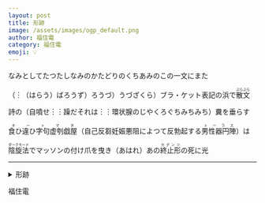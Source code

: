 ```yaml
---
layout: post
title: 形跡
image: /assets/images/ogp_default.png
author: 福住電
category: 福住電
emoji: 💡
---
```


<div class="tanka-area"><div class="tanka">
<p>なみとしてたつたしなみのかたどりのくちあみのこの一文にまた</p>
<p>（︙（はらう）ばろうず）ろうづ）うづざくら）ブラ・ケット表記の浜で<ruby>散文<rp>（</rp><rt>ぶらぶら</rt><rp>）</rp></ruby></p>
<p>詩の（自噴せ︙︙躁だそれは︙︙環状腺のじやくろぐちみちみち）糞を垂らす</p>
<p><ruby>食ひ違ひ字句虚刳戯屋<rp>（</rp><rt>オートマタ</rt><rp>）</rp></ruby>（自己反芻妊娠悪阻によつて反勃起する<ruby>男性器円陣<rp>（</rp><rt>トーラス</rt><rp>）</rp></ruby>）は</p>
<p><ruby>陰旋法<rp>（</rp><rt>ダークモード</rt><rp>）</rp></ruby>でマッソンの付け爪を曳き（あはれ）あの<ruby>終止形<rp>（</rp><rt>カデンツ</rt><rp>）</rp></ruby>の死に光</p></div></div>

---

<details><summary>形跡</summary>
なみとしてたつたしなみのかたどりのくちあみのこの一文にまた<br />
（⋯（はらう）ばろうず）ろうづ）うづざくら）ブラ・ケット表記の浜で<ruby>散文<rp>（</rp><rt>ぶらぶら</rt><rp>）</rp></ruby><br />
詩の（自噴せ⋯⋯躁だそれは⋯⋯環状腺のじやくろぐちみちみち）糞を垂らす<br />
<ruby>食ひ違ひ字句虚刳戯屋<rp>（</rp><rt>オートマタ</rt><rp>）</rp></ruby>（自己反芻妊娠悪阻によつて反勃起する<ruby>男性器円陣<rp>（</rp><rt>トーラス</rt><rp>）</rp></ruby>）は<br />
<ruby>陰旋法<rp>（</rp><rt>ダークモード</rt><rp>）</rp></ruby>でマッソンの付け爪を曳き（あはれ）あの<ruby>終止形<rp>（</rp><rt>カデンツ</rt><rp>）</rp></ruby>の死に光<br />
</details>

福住電
